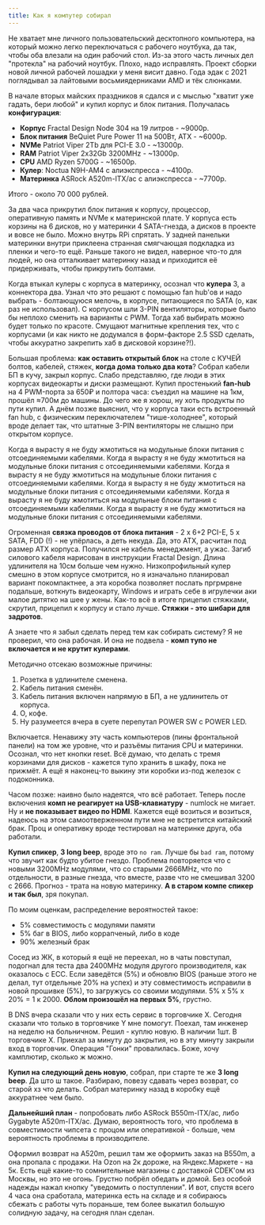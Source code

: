 ```yaml
---
title: Как я компутер собирал
---
```


Не хватает мне личного пользовательский десктопного компьютера, на который можно легко переключаться с рабочего ноутбука, да так, чтобы оба влезали на один рабочий стол. Из-за этого часть личных дел "протекла" на рабочий ноутбук. Плохо, надо исправлять.
 Проект сборки новой личной рабочей лошадки у меня висит давно. Года эдак с 2021 поглядывал за лайтовыми восьмиядерниками AMD и тёк слюнками.

В начале вторых майских праздников я сдался и с мыслью "хватит уже гадать, бери любой" и купил корпус и блок питания. Получалась **конфигурация**:

- **Корпус** Fractal Design Node 304 на 19 литров - ~9000р.
- **Блок питания** BeQuiet Pure Power 11 на 500Вт, ATX - ~6000р.
- **NVMe** Patriot Viper 2Tb для PCI-E 3.0 - ~13000р.
- **RAM** Patriot Viper 2x32Gb 3200MHz - ~13000р.
- **CPU** AMD Ryzen 5700G - ~16500р.
- **Кулер**: Noctua N9H-AM4 с алиэкспресса - ~4100р.
- **Материнка** ASRock A520m-ITX/ac с алиэкспресса - ~7700р.

Итого - около 70 000 рублей.

За два часа прикрутил блок питания к корпусу, процессор, оперативную память и NVMe к материнской плате. У корпуса есть корзины на 6 дисков, но у материнки 4 SATA-гнезда, а дисков в проекте и вовсе не было. Можно внутрь RPi спрятать. У задней панельки материнки внутри приклеена странная смягчающая подкладка из пленки и чего-то ещё. Раньше такого не видел, наверное что-то для людей, но она отталкивает материнку назад и приходится её придерживать, чтобы прикрутить болтами.

Когда втыкал кулеры с корпуса в материнку, осознал что **кулера** 3, а коннектора два. Узнал что это решают с помощью fan hub'ов и надо выбрать - болтающуюся мелочь, в корпусе, питающиеся по SATA (о, как раз не использовал). С корпусом шли 3-PIN вентиляторы, которые было бы неплохо сменить на варианты с PWM. Тогда хаб выбирать можно будет только по красоте. Смущают магнитные крепления тех, что с корпусами (и как никто не додумался в форм-факторе 2.5 SSD сделать, чтобы аккуратно закрепить хаб в дисковой корзине?!).

Большая проблема: **как оставить открытый блок** на столе с КУЧЕЙ болтов, кабелей, стяжек, **когда дома только два кота**? Собрал кабели БП в кучу, закрыл корпус. Слабо представляю, где люди в этих корпусах видеокарты и диски размещают. Купил простенький **fan-hub** на 4 PWM-порта за 650₽ и полтора часа: съездил на машине на 1км, прошёл ≈700м до машины. До чего же я хорош, ну хоть продукты по пути купил. А днём позже выяснил, что у корпуса таки есть встроенный fan hub, с физическим переключателем "тише-холоднее", который вроде делает так, что штатные 3-PIN вентиляторы не слышно при открытом корпусе.

Когда я вырасту я не буду жмотиться на модульные блоки питания с отсоединяемыми кабелями. Когда я вырасту я не буду жмотиться на модульные блоки питания с отсоединяемыми кабелями. Когда я вырасту я не буду жмотиться на модульные блоки питания с отсоединяемыми кабелями. Когда я вырасту я не буду жмотиться на модульные блоки питания с отсоединяемыми кабелями. Когда я вырасту я не буду жмотиться на модульные блоки питания с отсоединяемыми кабелями. Когда я вырасту я не буду жмотиться на модульные блоки питания с отсоединяемыми кабелями.

Огроменная **связка проводов от блока питания** - 2 x 6+2 PCI-E, 5 x SATA, FDD (!) - не упёрлась, а деть некуда. Да, это ATX, расчитан под размер ATX корпуса. Получился не кабель менеджмент, а ужас. Загиб силового кабеля нарисован в инструкции Fractal Design. Длина удлинителя на 10см больше чем нужно. Низкопрофильный кулер смешно в этом корпусе смотрится, но я изначально планировал вариант покомпактнее, а эта коробка позволяет послать пргрмрвне подальше, воткнуть видеокарту, Windows и играть себе в игрулечки аки малое дитятко на шее у жены. Как-то всё в итоге прицепил стяжками, скрутил, прицепил к корпусу и стало лучше. **Стяжки - это шибари для задротов**.

А знаете что я забыл сделать перед тем как собирать систему? Я не проверил, что она рабочая. И она не подвела - **комп тупо не включается и не крутит кулерами**.

Методично отсекаю возможные причины:

1. Розетка в удлинителе сменена.
2. Кабель питания сменён.
3. Кабель питания включен напрямую в БП, а не удлинитель от корпуса.
4. О, кофе.
5. Ну разумеется вчера в суете перепутал POWER SW с POWER LED.

Включается. Ненавижу эту часть компьютеров (пины фронтальной панели) на том же уровне, что и разъёмы питания CPU и материнки. Осознал, что нет кнопки reset. Всё думаю, что делать с тремя корзинами для дисков - кажется тупо хранить в шкафу, пока не прижмёт. А ещё я наконец-то выкину эти коробки из-под железок с подоконника.

Часом позже: наивно было надеятся, что всё работает. Теперь после включения **комп не реагирует на USB-клавиатуру** - numlock не мигает. Ну и **не показывает видео по HDMI**. Кажется ещё возиться и возиться, надеюсь на этом самоотверженном пути мне не встретится китайский брак. Проц и оперативку вроде тестировал на материнке друга, оба работали.

**Купил спикер**, **3 long beep**, вроде это `no ram`. Лучше бы `bad ram`, потому что звучит как будто убитое гнездо. Проблема повторяется что с новыми 3200MHz модулями, что со старыми 2666MHz, что по отдельности, в разные гнезда, что вместе, разве что не смешивал 3200 с 2666. Прогноз - трата на новую материнку. **А в старом компе спикер и так был**, зря покупал.

По моим оценкам, распределение вероятностей такое:

- 5% совместимость с модулями памяти
- 5% баг в BIOS, либо коррапченый, либо в коде
- 90% железный брак

Сосед из ЖК, в который я ещё не переехал, но в чаты повступал, подогнал для теста два 2400MHz модуля другого производителя, как оказалось с ECC. Если заведётся (5%) и обновлю BIOS (раньше этого не делал, тут отдельные 20% на успех) и эту совместимость исправили в новой прошивке (5%), то загружусь со своими модулями. 5% х 5% х 20% = 1 к 2000. **Облом произошёл на первых 5%**, грустно.

В DNS вчера сказали что у них есть сервис в торговчике X. Сегодня сказали что только в торговчике Y мне помогут. Поехал, там инженер на неделю на больничном. Решил - куплю новую. В наличии 1шт. В торговчике X. Приехал за минуту до закрытия, но в эту минуту закрыли вход в торговчик. Операция "Гонки" провалилась. Боже, хочу камплютир, сколько ж можно.

**Купил на следующий день новую**, собрал, при старте те же **3 long beep**. Да што ш такое. Разбираю, повезу сдавать через возврат, со старой хз что делать. Собрал материнку назад в коробку ещё аккуратнее чем было.

**Дальнейший план** - попробовать либо ASRock B550m-ITX/ac, либо Gygabyte A520m-ITX/ac. Думаю, вероятность того, что проблема в совместимости чипсета с процом или оперативкой - больше, чем вероятность проблемы в производителе.

Оформил возврат на A520m, решил там же оформить заказ на B550m, а она пропала с продажи. На Ozon на 2к дороже, на Яндекс.Маркете - на 5к. Есть ещё какие-то сомнительные магазины с доставкой CDEK'ом из Москвы, но это не огонь. Грустно побрёл обедать и домой. Без особой надежды нажал кнопку "уведомить о поступлении". И вот, спустя всего 4 часа она сработала, материнка есть на складе и я собираюсь сбежать с работы чуть пораньше, тем более выкатил большую солидную задачу, на сегодня план сделан.

